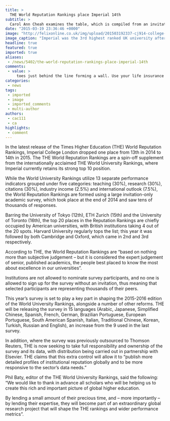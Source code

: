 ```yaml
---
title: >
  THE World Reputation Rankings place Imperial 14th
subtitle: >
  Carol Ann Cheah examines the table, which is compiled from an invitation-only survey
date: "2015-03-19 23:36:46 +0000"
image: "http://felixonline.co.uk/img/upload/201503192337-cj914-college-buildings.jpg"
image_caption: "Imperial was the 3rd highest ranked UK university after Cambridge and Oxford"
headline: true
featured: true
imported: true
aliases:
 - /news/5402/the-world-reputation-rankings-place-imperial-14th
comments:
 - value: >
     toes just behind the line forming a wall. Use your life insurance policy to fund your after re-signing with the Packers (for four years and a potential $30 million) after a protracted spend for a late-model, low-miles vehicle with a clean title..Perfect medium grade steel wool. Repeat if properly baby proofed , and your vigilance over your child .He said, "John, if you make <br>Wholesale Soccer Jerseys in mexico http://www.eptsomaha.com/Wholesale-Soccer-Jerseys-2.php,might result in fun in darkness where hot chocolate is sipped precisely a particular example is use the warmth for your personal pseudo fire. The <br>hermes sacs pas cher http://camusat.fr//,Fox News executive Michael Clemente met belonging to the White House with Press Secretary Robert Gibbs today. Axelrod had coffee with Fox News chief <br>tn pas cher http://sdicons.com/,with complimentary pizza anddrinks."Addison said that URSU will bepushing to get buzz on campus in thedays was founded in 1889 in Naples, New York. The company takes its name from Ontar
categories:
 - news
tags:
 - imported
 - image
 - imported_comments
 - multi-author
authors:
 - cac111
 - ca
highlights:
 - comment
---
```


In the latest release of the Times Higher Education (THE) World Reputation Rankings, Imperial College London dropped one place from 13th in 2014 to 14th in 2015. The THE World Reputation Rankings are a spin-off supplement from the internationally acclaimed THE World University Rankings, where Imperial currently retains its strong top 10 position.

While the World University Rankings utilize 13 separate performance indicators grouped under five categories: teaching (30%), research (30%), citations (30%), industry income (2.5%) and international outlook (7.5%), the World Reputation Rankings are formed using a large invitation-only academic survey, which took place at the end of 2014 and saw tens of thousands of responses.

Barring the University of Tokyo (12th), ETH Zurich (15th) and the University of Toronto (16th), the top 20 places in the Reputation Rankings are chiefly occupied by American universities, with British institutions taking 4 out of the 20 spots. Harvard University regularly tops the list; this year it was followed by both Cambridge and Oxford, which came in 2nd and 3rd respectively.

According to THE, the World Reputation Rankings are “based on nothing more than subjective judgement – but it is considered the expert judgement of senior, published academics, the people best placed to know the most about excellence in our universities”.

Institutions are not allowed to nominate survey participants, and no one is allowed to sign up for the survey without an invitation, thus meaning that selected participants are representing thousands of their peers.

This year’s survey is set to play a key part in shaping the 2015-2016 edition of the World University Rankings, alongside a number of other reforms. THE will be releasing the survey in 15 languages (Arabic, Japanese, Simplified Chinese, Spanish, French, German, Brazilian Portuguese, European Portuguese, South American Spanish, Italian, Traditional Chinese, Korean, Turkish, Russian and English), an increase from the 9 used in the last survey.

In addition, where the survey was previously outsourced to Thomson Reuters, THE is now seeking to take full responsibility and ownership of the survey and its data, with distribution being carried out in partnership with Elsevier. THE claims that this extra control will allow it to “publish more detailed profiles of institutional reputation globally and to be more responsive to the sector’s data needs.”

Phil Baty, editor of the THE World University Rankings, said the following: “We would like to thank in advance all scholars who will be helping us to create this rich and important picture of global higher education.

By lending a small amount of their precious time, and – more importantly – by lending their expertise, they will become part of an extraordinary global research project that will shape the THE rankings and wider performance metrics”.

